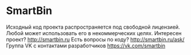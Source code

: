 # SmartBin
Исходный код проекта распространяется под свободной лицензией. Любой может использовать его в некоммерческих целях.
Интересен проект? http://smartbin.ru
Есть вопросы по коду? http://smartbin.ru/ask/
Группа VK с контактами разработчиков https://vk.com/smartbin

